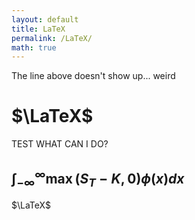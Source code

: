 ```yaml
---
layout: default
title: LaTeX
permalink: /LaTeX/
math: true
---
```


The line above doesn't show up... weird
# $\LaTeX$
TEST
WHAT CAN I DO?
## $\int_{-\infty}^{\infty}{\max\left( S_T - K, 0 \right) \phi\left( x \right) dx}$
$\LaTeX$


